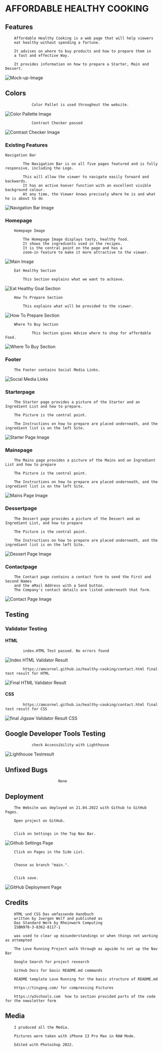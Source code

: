 # AFFORDABLE HEALTHY COOKING

## Features


        Affordable Healthy Cooking is a web page that will help viewers
        eat healthy without spending a fortune. 
 
        It advises on where to buy products and how to prepare them in 
        a fast and effective Way. 
 
        It provides information on how to prepare a Starter, Main and Dessert.



 ![Mock-up-Image](assets/img/mock-up-image.webp)

 ## Colors

                Color Pallet is used throughout the website.


![Color Pallette Image](assets/img/color-palette-image.webp)


                Contrast Checker passed


![Contrast Checker Image](assets/img/contrast-checker-image.webp)
               
        

### Existing Features



    Navigation Bar

            The Navigation Bar is on all five pages featured and is fully responsive, including the Logo.

            This will allow the viewer to navigate easily forward and backwards. 
            It has an active hoover function with an excellent visible background colour. 
            At any time, the Viewer knows precisely where he is and what he is about to do



![Navigation Bar Image](assets/img/Nav-bar-image.webp)


### Homepage



        Homepage Image

            The Homepage Image displays tasty, healthy food. 
            It shows the ingredients used in the recipes. 
            It is the central point on the page and has a 
            zoom-in feature to make it more attractive to the viewer.

![Main Image](assets/img/hero-image2.webp)


        Eat Healthy Section

            This Section explains what we want to achieve. 

![Eat Healthy Goal Section](assets/img/eat-healthy.webp)


        How To Prepare Section

            This explains what will be provided to the viewer.

![How To Prepare Section](assets/img/how-to-prepare.webp)

        Where To Buy Section

                This Section gives Advise where to shop for affordable Food.

![Where To Buy Section](assets/img/where-to-buy.webp)




### Footer

        The Footer contains Social Media Links. 

![Social Media Links](assets/img/footer-image-2.webp)



            
### Starterpage

        The Starter page provides a picture of the Starter and an Ingredient List and how to prepare.

        The Picture is the central point.

        The Instructions on how to prepare are placed underneath, and the ingredient list is on the left Site.

![Starter Page Image](assets/img/starter-page-image.webp)



### Mainspage

        The Mains page provides a picture of the Mains and an Ingredient List and how to prepare

        The Picture is the central point.

        The Instructions on how to prepare are placed underneath, and the ingredient list is on the left Site.

![Mains Page Image](assets/img/mains-page-image.webp)



### Dessertpage

        The Dessert page provides a picture of the Dessert and an Ingredient List, and how to prepare

        The Picture is the central point.

        The Instructions on how to prepare are placed underneath, and the ingredient list is on the left Site.

![Dessert Page Image](assets/img/dessert-page-image.webp)

### Contactpage

        The Contact page contains a contact form to send the First and Second Names 
        and the eMail Address with a Send button.
        The Company's contact details are listed underneath that form.

![Contact Page Image](assets/img/contact-page-image4.webp)

## Testing

### Validator Testing

#### HTML

            index.HTML Test passed. No errors found


![Index HTML Validator Result](assets/img/index.html-test-result.webp)


            https://amcornel.github.io/healthy-cooking/contact.html final test result for HTML



![Final HTML Validator Result](assets/img/final-html-validator-result.webp)

#### CSS


            https://amcornel.github.io/healthy-cooking/contact.html final test result for CSS



![final Jigsaw Validator Result CSS](assets/img/jigsaw-validator-final-result.webp)

## Google Developer Tools Testing


                check Accessibility with Lighthouse


![Lighthouse Testresult](assets/img/lighthouse-result.webp)

## Unfixed Bugs


                            None

## Deployment

        The Website was deployed on 21.04.2022 with Github to GitHub Pages.

        Open project on GitHub.


        Click on Settings in the Top Nav Bar.




![Github Settings Page](assets/img/git-hub-settings-image.webp)







        Click on Pages in the Side List.


        Choose as branch "main.".


        Click save.




![GitHub Deployment Page](assets/img/deployment-page-image.webp)





## Credits


        HTML und CSS Das umfassende Handbuch 
        written by Juergen Wolf and published as
        Das Standard Werk by Rheinwerk Computing
        ISBN978-3-8362-8117-1

        was used to clear up misunderstandings or when things not working as attempted

        The Love Running Project walk through as aguide to set up the Nav Bar

        Google Search for project research

        GitHub Docs for basic README.md commands

        README template Love Running for the basic structure of README.md

        https://tinypng.com/ for compressing Pictures

        https://w3schools.com  how to section provided parts of the code for the newsletter form


## Media



        I produced all the Media.

        Pictures were taken with iPhone 13 Pro Max in RAW Mode.

        Edited with Photoshop 2022.





